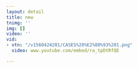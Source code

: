 ```yaml
---
layout: detail
title: new
tnimg: ''
img: []
video: ''
vid:
- vtn: "/v1560424201/CASES%20%E2%80%93%201.png"
  video: www.youtube.com/embed/ra_tpDtRfQE

---
```

